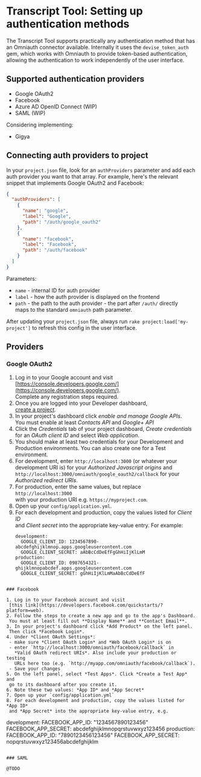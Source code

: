 # Transcript Tool: Setting up authentication methods

The Transcript Tool supports practically any authentication method that has an
Omniauth connector available. Internally it uses the `devise_token_auth` gem,
which works with Omniauth to provide token-based authentication, allowing the
authentication to work independently of the user interface.

## Supported authentication providers

* Google OAuth2
* Facebook
* Azure AD OpenID Connect (WIP)
* SAML (WIP)

Considering implementing:

* Gigya

## Connecting auth providers to project

In your `project.json` file, look for an `authProviders` parameter and add each
auth provider you want to that array. For example, here's the relevant snippet
that implements Google OAuth2 and Facebook:

```json
{
  "authProviders": [
    {
      "name": "google",
      "label": "Google",
      "path": "/auth/google_oauth2"
    },
    {
      "name": "facebook",
      "label": "Facebook",
      "path": "/auth/facebook"
    }
  ]
}
```

Parameters:

* `name` - internal ID for auth provider
* `label` - how the auth provider is displayed on the frontend
* `path` - the path to the auth provider - the part after `/auth/` directly  
  maps to the standard `omniauth` path parameter.

After updating your `project.json` file, always run
`rake project:load['my-project']` to refresh this config in the user interface.

## Providers

### Google OAuth2

1. Log in to your Google account and visit  
   [https://console.developers.google.com/](https://console.developers.google.com/).  
   Complete any registration steps required.
2. Once you are logged into your Developer dashboard,  
   [create a project](https://console.developers.google.com/project).
3. In your project's dashboard click *enable and manage Google APIs*.  
   You must enable at least *Contacts API* and *Google+ API*
4. Click the *Credentials* tab of your project dashboard, *Create credentials*  
   for an *OAuth client ID* and select *Web application*.
5. You should make at least two credentials for your Development and  
   Production environments. You can also create one for a Test environment.
6. For development, enter `http://localhost:3000` (or whatever your  
   development URI is) for your *Authorized Javascript origins* and  
   `http://localhost:3000/omniauth/google_oauth2/callback` for your  
   *Authorized redirect URIs*.
7. For production, enter the same values, but replace `http://localhost:3000`  
   with your production URI e.g. `https://myproject.com`.
8. Open up your `config/application.yml`.
9. For each development and production, copy the values listed for *Client ID*  
   and *Client secret* into the appropriate key-value entry. For example:
   ```
   development:
     GOOGLE_CLIENT_ID: 1234567890-abcdefghijklmnop.apps.googleusercontent.com
     GOOGLE_CLIENT_SECRET: aAbBcCdDeEfFgGhHiIjKlLmM
   production:
     GOOGLE_CLIENT_ID: 0987654321-ghijklmnopabcdef.apps.googleusercontent.com
     GOOGLE_CLIENT_SECRET: gGhHiIjKlLmMaAbBcCdDeEfF
  ```

### Facebook

1. Log in to your Facebook account and visit  
   [this link](https://developers.facebook.com/quickstarts/?platform=web).
2. Follow the steps to create a new app and go to the app's Dashboard.  
   You must at least fill out **Display Name** and **Contact Email**.
3. In your project's dashboard click *Add Product* on the left panel.  
   Then click *Facebook Login*.
4. Under *Client OAuth Settings*:
   - make sure *Client OAuth Login* and *Web OAuth Login* is on
   - enter `http://localhost:3000/omniauth/facebook/callback` in  
     *Valid OAuth redirect URIs*. Also include your production or testing 
     URLs here too (e.g. `http://myapp.com/omniauth/facebook/callback`).
   - Save your changes
5. On the left panel, select *Test Apps*. Click *Create a Test App* and  
   go to its dashboard after you create it.
6. Note these two values: *App ID* and *App Secret*
7. Open up your `config/application.yml`
8. For each development and production, copy the values listed for *App ID*  
   and *App Secret* into the appropriate key-value entry, e.g.
   ```
   development:
     FACEBOOK_APP_ID: "1234567890123456"
     FACEBOOK_APP_SECRET: abcdefghijklmnopqrstuvwxyz123456
   production:
     FACEBOOK_APP_ID: "7890123456123456"
     FACEBOOK_APP_SECRET: nopqrstuvwxyz123456abcdefghijklm
  ```

### SAML

@TODO
